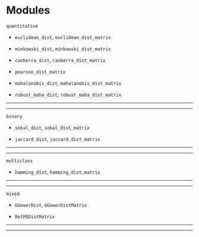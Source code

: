 # Modules

`quantitative`

  - `euclidean_dist`, `euclidean_dist_matrix`

  - `minkowski_dist`, `minkowski_dist_matrix`
  - `canberra_dist`, `canberra_dist_matrix`
  - `pearson_dist_matrix`
  - `mahalanobis_dist`, `mahalanobis_dist_matrix`
  - `robust_maha_dist`, `robust_maha_dist_matrix`

---
---

`binary`
  - `sokal_dist`, `sokal_dist_matrix`

  - `jaccard_dist`, `jaccard_dist_matrix`

---
---

`multiclass`
  - `hamming_dist`, `hamming_dist_matrix`

---
---

`mixed`
  - `GGowerDist`, `GGowerDistMatrix`

  - `RelMSDistMatrix`

---
---



 
 